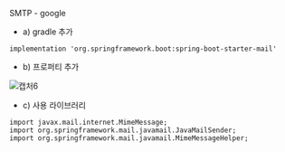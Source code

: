 SMTP - google

- a) gradle 추가
```
implementation 'org.springframework.boot:spring-boot-starter-mail'
```

- b) 프로퍼티 추가

![캡처6](/uploads/2843eb1632a0dbdfb3121925d158f3cc/캡처6.PNG)

- c) 사용 라이브러리
```
import javax.mail.internet.MimeMessage;
import org.springframework.mail.javamail.JavaMailSender;
import org.springframework.mail.javamail.MimeMessageHelper;
```
